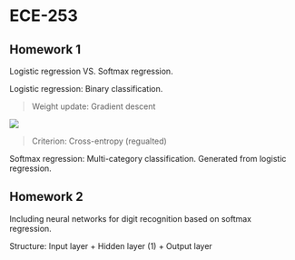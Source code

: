 # ECE-253
## Homework 1

Logistic regression VS. Softmax regression.

Logistic regression: Binary classification.
> Weight update: Gradient descent
<img src="http://chart.googleapis.com/chart?cht=tx&chl=w_{i+1} = w_i - \eta \sum_{n=1}^N \nabla E^n(\omega) " style="border:none;">

> Criterion: Cross-entropy (regualted)

Softmax regression: Multi-category classification. Generated from logistic regression.


## Homework 2
Including neural networks for digit recognition based on softmax regression.

Structure: Input layer + Hidden layer (1) + Output layer
